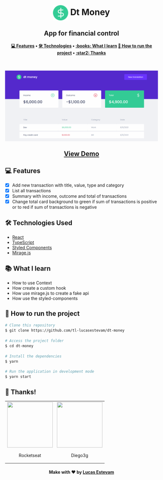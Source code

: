<h1 align="center" title="Podcastr">
		<img align="center" height="50px" 
			src="./public/favicon.png" 
			alt="Dt Money" 
		/>
		Dt Money
</h1>

<h2 align="center">App for financial control</h2>

<h4 align="center">
 <a href="#-features-developed-during-the-course">💻 Features</a> •
 <a href="#-technologies-used">🛠 Technologies</a> • 
 <a href="#books-what-i-learn">:books: What I learn</a> 
 <a href="#-how-to-run-the-project">🔨 How to run the project</a> • 
 <a href="#star2-thanks">:star2: Thanks</a>
</h4>

<br>

<img align="center" 
	src="./.github/animation.gif" 
	alt="Dt Money Demo" 
/>

<h2 align="center"> 
	<a href="https://dt-money-nine.vercel.app/">View Demo</a>
</h2>

## 💻 Features

- [x] Add new transaction with title, value, type and category
- [x] List all transactions
- [x] Summary with income, outcome and total of transactions
- [x] Change total card background to green if sum of transactions is positive or to red if sum of transactions is negative

## 🛠 Technologies Used

- [React](https://pt-br.reactjs.org/)
- [TypeScript](https://www.typescriptlang.org/)
- [Styled Components](https://styled-components.com/)
- [Mirage.js](https://miragejs.com/)

## :books: What I learn

- How to use Context
- How create a custom hook
- How use mirage.js to create a fake api
- How use the styled-components

## 🔨 How to run the project

```bash
# Clone this repository
$ git clone https://github.com/tl-lucasestevam/dt-money

# Access the project folder
$ cd dt-money

# Install the dependencies
$ yarn 

# Run the application in development mode
$ yarn start

```

## **:star2: Thanks!**

<div align=center>
  <table style="width:100%">
    <tr align=center>
      <td>
        <a href="https://rocketseat.com.br/">
          <img width="150" height="150" src="https://avatars.githubusercontent.com/u/28929274?s=200&v=4">
        </a>
        <p>
          Rocketseat
        </p>
      </td>
      <td>
        <a href="https://github.com/diego3g">
          <img width="150" height="150" src="https://avatars.githubusercontent.com/u/2254731?v=4">
        </a>
        <p>
          Diego3g
        </p>
      </td>
    </tr>
  </table>
</div>

<h4 align="center">
	Make with ❤️ by <a href="https://github.com/tl-lucasestevam">Lucas Estevam</a>
</h4>
